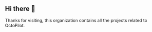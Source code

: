 ## Hi there 👋

Thanks for visiting, this organization contains all the projects related to OctoPilot.
